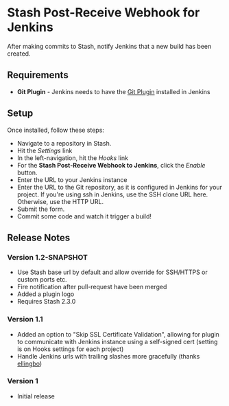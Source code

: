 # Stash Post-Receive Webhook for Jenkins

After making commits to Stash, notify Jenkins that a new build has been created.

## Requirements

+  **Git Plugin** - Jenkins needs to have the [Git Plugin](https://wiki.jenkins-ci.org/display/JENKINS/Git+Plugin) installed in Jenkins

## Setup

Once installed, follow these steps:
-  Navigate to a repository in Stash.
-  Hit the *Settings* link
-  In the left-navigation, hit the *Hooks* link
-  For the **Stash Post-Receive Webhook to Jenkins**, click the *Enable* button.
-  Enter the URL to your Jenkins instance
-  Enter the URL to the Git repository, as it is configured in Jenkins for your project.  If you're using ssh in Jenkins, use the SSH clone URL here.  Otherwise, use the HTTP URL.
-  Submit the form.
-  Commit some code and watch it trigger a build!

## Release Notes
### Version 1.2-SNAPSHOT
-  Use Stash base url by default and allow override for SSH/HTTPS or custom ports etc.
-  Fire notification after pull-request have been merged
-  Added a plugin logo
-  Requires Stash 2.3.0

### Version 1.1
-  Added an option to "Skip SSL Certificate Validation", allowing for plugin to communicate with Jenkins instance using a self-signed cert (setting is on Hooks settings for each project)
-  Handle Jenkins urls with trailing slashes more gracefully (thanks [ellingbo](https://github.com/ellingbo))

### Version 1
-  Initial release